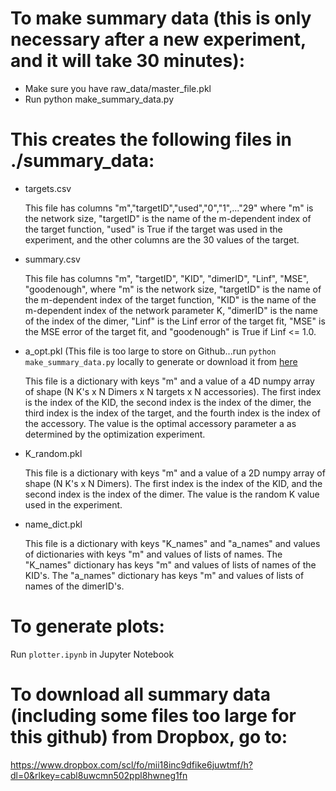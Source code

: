 # To make summary data (this is only necessary after a new experiment, and it will take 30 minutes):
* Make sure you have raw_data/master_file.pkl
* Run python make_summary_data.py
# This creates the following files in ./summary_data:
* targets.csv

    This file has columns "m","targetID","used","0","1",..."29"
    where "m" is the network size, "targetID" is the name of the m-dependent index of the target function, "used" is True if the target was used in the experiment, and the other columns are the 30 values of the target.

* summary.csv

    This file has columns "m", "targetID", "KID", "dimerID", "Linf", "MSE", "goodenough", 
    where "m" is the network size, "targetID" is the name of the m-dependent index of the target function, "KID" is the name of the m-dependent index of the network parameter K, "dimerID" is the name of the index of the dimer, "Linf" is the Linf error of the target fit, "MSE" is the MSE error of the target fit, and "goodenough" is True if Linf <= 1.0.

* a_opt.pkl (This file is too large to store on Github...run `python make_summary_data.py` locally to generate or download it from [here](https://www.dropbox.com/s/lpk8bgbzodn8xoh/a_opt.pkl?dl=0)

    This file is a dictionary with keys "m" and a value of a 4D numpy array of shape (N K's x N Dimers x N targets x N accessories). The first index is the index of the KID, the second index is the index of the dimer, the third index is the index of the target, and the fourth index is the index of the accessory. The value is the optimal accessory parameter a as determined by the optimization experiment.

* K_random.pkl

    This file is a dictionary with keys "m" and a value of a 2D numpy array of shape (N K's x N Dimers). The first index is the index of the KID, and the second index is the index of the dimer. The value is the random K value used in the experiment.

* name_dict.pkl

    This file is a dictionary with keys "K_names" and "a_names" and values of dictionaries with keys "m" and values of lists of names. The "K_names" dictionary has keys "m" and values of lists of names of the KID's. The "a_names" dictionary has keys "m" and values of lists of names of the dimerID's.

# To generate plots:
Run `plotter.ipynb` in Jupyter Notebook

# To download all summary data (including some files too large for this github) from Dropbox, go to:
https://www.dropbox.com/scl/fo/mii18inc9dfike6juwtmf/h?dl=0&rlkey=cabl8uwcmn502ppl8hwneg1fn